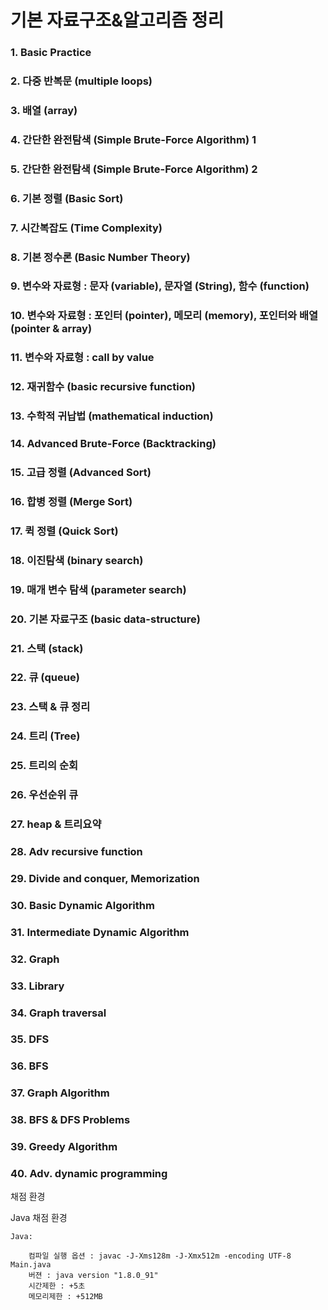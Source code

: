 # 기본 자료구조&알고리즘 정리

### 1. Basic Practice
### 2. 다중 반복문 (multiple loops)
### 3. 배열 (array)
### 4. 간단한 완전탐색 (Simple Brute-Force Algorithm) 1
### 5. 간단한 완전탐색 (Simple Brute-Force Algorithm) 2
### 6. 기본 정렬 (Basic Sort)
### 7. 시간복잡도 (Time Complexity)
### 8. 기본 정수론 (Basic Number Theory)
### 9. 변수와 자료형 : 문자 (variable), 문자열 (String), 함수 (function)                   
### 10. 변수와 자료형 : 포인터 (pointer), 메모리 (memory), 포인터와 배열 (pointer & array)
### 11. 변수와 자료형 : call by value
### 12. 재귀함수 (basic recursive function)
### 13. 수학적 귀납법 (mathematical induction)
### 14. Advanced Brute-Force (Backtracking)
### 15. 고급 정렬 (Advanced Sort)
### 16. 합병 정렬 (Merge Sort)
### 17. 퀵 정렬 (Quick Sort)
### 18. 이진탐색 (binary search)
### 19. 매개 변수 탐색 (parameter search)
### 20. 기본 자료구조 (basic data-structure)
### 21. 스택 (stack)
### 22. 큐 (queue)
### 23. 스택 & 큐 정리
### 24. 트리 (Tree)
### 25. 트리의 순회
### 26. 우선순위 큐
### 27. heap & 트리요약
### 28. Adv recursive function
### 29. Divide and conquer, Memorization
### 30. Basic Dynamic Algorithm
### 31. Intermediate Dynamic Algorithm
### 32. Graph
### 33. Library
### 34. Graph traversal
### 35. DFS
### 36. BFS
### 37. Graph Algorithm
### 38. BFS & DFS Problems
### 39. Greedy Algorithm
### 40. Adv. dynamic programming




채점 환경

Java 채점 환경

    Java:

        컴파일 실행 옵션 : javac -J-Xms128m -J-Xmx512m -encoding UTF-8 Main.java
        버젼 : java version "1.8.0_91"
        시간제한 : +5초
        메모리제한 : +512MB
        
        
